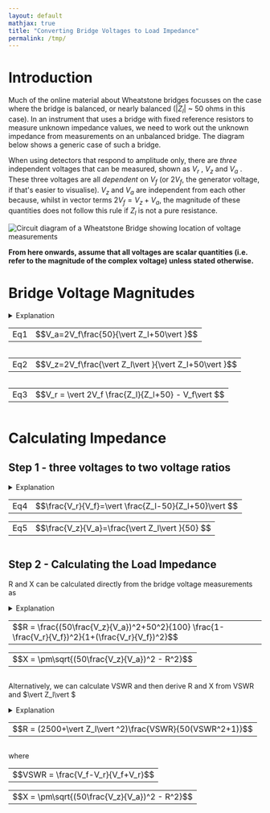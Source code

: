 ```yaml
---
layout: default
mathjax: true
title: "Converting Bridge Voltages to Load Impedance"
permalink: /tmp/
---
```


# Introduction
  
Much of the online material about Wheatstone bridges focusses on the case where the bridge is balanced, or nearly balanced ($\vert Z_l\vert$ ~ 50 ohms in this case). 
In an instrument that uses a bridge with fixed reference resistors to measure unknown impedance values, we need to work out the unknown impedance from measurements on an unbalanced bridge. The diagram below shows a generic case of such a bridge. 

When using detectors that respond to amplitude only, there are *three* independent voltages that can be measured, shown as $V_r$ , $V_z$  and $V_a$ . 
These three voltages are all *dependent* on $V_f$ (or $2V_f$, the generator voltage, if that's easier to visualise). 
$V_z$ and $V_a$ are independent from each other because, whilst in vector terms $2V_f = V_z + V_a$, the 
magnitude of these quantities does not follow this rule if $Z_l$ is not a pure resistance. 

<img src='https://g1ojs.github.io/G1OJS-MR300-SARK100-Firmware/assets/img/Generic%20Wheatstone%20Bridge.png' alt='Circuit diagram of a Wheatstone Bridge showing location of voltage measurements'>

**From here onwards, assume that all voltages are scalar quantities (i.e. refer to the magnitude of the complex voltage) unless stated otherwise.**

# Bridge Voltage Magnitudes
<details>
  <summary>Explanation</summary>
  
  We can calculate the expected magnitude of these voltages as follows.
  
  <p>$V_a$ and $V_z$ are voltages across the two impedances of a simple potential divider, albeit with one of the impedances potentially complex.</p>
  
  <p>If, for example, $2V_f$ is 1.0, the magnitude of the current flowing through the load and upper resistor 
  will be $\frac{1}{\vert Z_l+50\vert }$ </p>

  <p>Multiplying this by 50 for the upper resistor and 
  and  $\vert Z_l\vert $ for the unknown load gives the magnitude of the voltages 
  relative to $2V_f$. Hence, </p>
  <div class='equation'>
    <table style='border:none;'><tr><td style='border:none;'>$$V_a=2V_f\frac{50}{\vert Z_l+50\vert }$$</td></tr></table>
  </div>
  <div class='equation'>
    <table style='border:none;'><tr><td style='border:none;'>$$V_z=2V_f\frac{\vert Z_l\vert }{\vert Z_l+50\vert }$$</td></tr></table>
  </div>
  <div  style='clear:both'></div>

  <p>To get at $V_r$ we simply note that in *vector* terms, $V_r = V_f - V_z$ , and the magnitude $V_r$ is then $\vert V_f - V_z\vert $ .</p>

  <p>On the left of the bridge we have $V_f$, and on the right we use potential divider maths again to get the midpoint voltage. 
  Then, with complex-valued calculations inside the $\vert mod\vert $ bars, we have</p>

  <div class='equation'>
    <table style='border:none;'><tr><td style='border:none;'>$$V_r = \vert  2V_f \frac{Z_l}{Z_l+50} - V_f\vert $$</td></tr></table>
  </div>
  <div  style='clear:both'></div>

  <p>so our three equations are:</p>
  
</details>

<div class='equation'>
  <table style='border:none;'><tr><td style='border:none;'>Eq1</td><td style='border:none;'>$$V_a=2V_f\frac{50}{\vert Z_l+50\vert }$$</td></tr></table>
</div>
<div  style='float:left'>
  <table style='border:none;'><tr><td style='border:none;'>Eq2</td> <td style='border:none;'>$$V_z=2V_f\frac{\vert Z_l\vert }{\vert Z_l+50\vert }$$</td></tr></table>
</div>
<div  style='float:left'>
  <table style='border:none;'><tr><td style='border:none;'>Eq3</td><td style='border:none;'>$$V_r = \vert  2V_f \frac{Z_l}{Z_l+50} - V_f\vert $$</td></tr></table>
</div>
<div  style='clear:both'></div>

# Calculating Impedance
## Step 1 - three voltages to two voltage ratios
<details>
<summary>Explanation</summary>
<p>Looking at equations 1 and 2, we can see that they have the same denominator, and both share the multiplier $2V_f$ , so dividing one equation by the other will get rid of these quantities and leave us with $\frac{V_z}{V_a}=\frac{\vert Z_l\vert }{50}$which gives us the magnitude of the unknown impedance. </p>

<p>To get the complex impedance, we need an equation that contains it directly rather than inside \vert mod\vert bars. 
  If we look again at the equation for $V_r$ above, we can rearrange to get a single fraction as follows:</p>

<div class='equation'>
  <table style='border:none;'><tr><td style='border:none;'>$$\frac{V_r}{V_f} = \vert  2 \frac{Z_l}{Z_l+50} - 1 \vert  = \vert  \frac{2Z_l - (Z_l+50)}{Z_l+50}\vert  = \vert \frac{Z_l-50}{Z_l+50}\vert  $$</td></tr></table>
</div>
<div  style='clear:both'></div>

<p>So we have:</p>

</details>

<div class='equation'>
  <table style='border:none;'><tr><td style='border:none;'>Eq4</td><td style='border:none;'>$$\frac{V_r}{V_f}=\vert \frac{Z_l-50}{Z_l+50}\vert $$</td></tr></table>
</div>
<div class='equation'>
  <table style='border:none;'><tr><td style='border:none;'>Eq5</td><td style='border:none;'>$$\frac{V_z}{V_a}=\frac{\vert Z_l\vert }{50} $$</td></tr></table>
</div>
<div  style='clear:both'></div>


## Step 2 - Calculating the Load Impedance
R and X can be calculated directly from the bridge voltage measurements as 
<details>
<summary>Explanation</summary>
   
<p>The RHS of Eq4 with $Z_l = R+jX$ is </p>

<div class='equation'>
  <table style='border:none;'><tr><td style='border:none;'>$$\vert \frac{R-50+jX}{R+50+jX}\vert $$</td></tr></table>
</div>
<div  style='clear:both'></div>

<p>Squaring the modulus $\vert a+jb\vert $gives $a^2+b^2$, so squaring top and bottom of the equation above gives</p>

<div class='equation'>
  <table style='border:none;'><tr><td style='border:none;'>Eq6</td><td style='border:none;'>$$\frac{(R-50)^2+X^2}{(R+50)^2+X^2}=\frac{R^2-100R+2500+X^2}{R^2+100R+2500+X^2}$$</td></tr></table>
</div>
<div  style='clear:both'></div>

<p>But $R^2+X^2 = \vert Z_l\vert ^2$so </p>

<div class='equation'>
  <table style='border:none;'><tr><td style='border:none;'>Eq7</td><td style='border:none;'>$$\frac{(R-50)^2+X^2}{(R+50)^2+X^2}=\frac{\vert Z_l\vert ^2-100R+2500}{\vert Z_l\vert ^2+100R+2500}$$</td></tr></table>
</div>
<div  style='clear:both'></div>


<p>Which can be solved to give</p>

<div class='equation'>
  <table style='border:none;'><tr><td style='border:none;'>$$R = \frac{\vert Z_l\vert ^2+50^2}{100}\frac{1-(\frac{V_r}{V_f})^2}{1+(\frac{V_r}{V_f})^2}$$</td></tr></table>
</div>
<div  style='clear:both'></div>

<p>Now that we know $R$ as well as $\vert Z_l\vert $, we can use $X=\sqrt(\vert Z_l\vert ^2-R^2)$to get the complex impedance and VSWR.</p>

<p>We can rewrite these equations to use the bridge voltages directly:</p>

</details>

<div class='equation'>
  <table style='border:none;'><tr><td style='border:none;'>$$R = \frac{(50\frac{V_z}{V_a})^2+50^2}{100}  \frac{1-\frac{V_r}{V_f})^2}{1+(\frac{V_r}{V_f})^2}$$</td></tr></table>
</div>
<div class='equation'>
  <table style='border:none;'><tr><td style='border:none;'>$$X = \pm\sqrt{(50\frac{V_z}{V_a})^2 - R^2}$$</td></tr></table>
</div>
<div  style='clear:both'></div>

<p>Alternatively, we can calculate VSWR and then derive R and X from VSWR and $\vert Z_l\vert $ </p>

<details>
  <summary>Explanation</summary>
  
  <p>Note that the RHS of Eq4 is the magnitude of the reflection coefficient, or $\rho$ </p>

  <p>So Eq7 from the explanation above (expand it if it's closed) is </p>
  <div class='equation'>
    <table style='border:none;'><tr><td style='border:none;'>$$\frac{(R-50)^2+X^2}{(R+50)^2+X^2}=\frac{\vert Z_l\vert ^2-100R+2500}{\vert Z_l\vert ^2+100R+2500}=\rho^2$$</td></tr></table>
  </div>
  <div  style='clear:both'></div>

  <p> $\rho$ is related to VSWR by $\rho=\frac{VSWR-1}{VSWR+1}$ so $\rho^2$ is </p>
   
  <div class='equation'>
    <table style='border:none;'><tr><td style='border:none;'>$$\frac{(VSWR^2+1)-2VSWR}{(VSWR^2+1)+2VSWR} = \frac{(R-50)^2+X^2}{(R+50)^2+X^2}=\frac{\vert Z_l\vert ^2-100R+2500}{\vert Z_l\vert ^2+100R+2500}$$</td></tr></table>
  </div>
  <div  style='clear:both'></div>

  <p>Which can be rearranged to give</p>

  <div class='equation'>
    <table style='border:none;'><tr><td style='border:none;'>$$R = (2500+\vert Z_l\vert ^2)\frac{VSWR}{50(VSWR^2+1)}$$</td></tr></table>
  </div>
  <div  style='clear:both'></div>

  <p>VSWR is given by $\frac{1+\rho}{1-\rho}$ which can be combined with Eq4 to give</p>

  <div class='equation'>
    <table style='border:none;'><tr><td style='border:none;'>$$VSWR = \frac{V_f-V_r}{V_f+V_r}$$</td></tr></table>
  </div>
  <div  style='clear:both'></div>

  <p>So, with an interim step of calculating VSWR, we have:</p>

</details>

<div class='equation'>
  <table style='border:none;'><tr><td style='border:none;'>$$R = (2500+\vert Z_l\vert ^2)\frac{VSWR}{50(VSWR^2+1)}$$</td></tr></table>
</div>
<div  style='clear:both'></div>

<p>where</p> 

<div class='equation'>
  <table style='border:none;'><tr><td style='border:none;'>$$VSWR = \frac{V_f-V_r}{V_f+V_r}$$</td></tr></table>
</div>
<div class='equation'>
  <table style='border:none;'><tr><td style='border:none;'>$$X = \pm\sqrt{(50\frac{V_z}{V_a})^2 - R^2}$$</td></tr></table>
</div>
<div  style='clear:both'></div>

</html>

